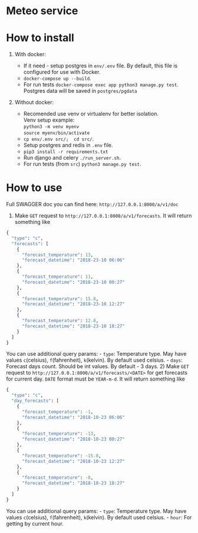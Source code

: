 Meteo service
=================
# How to install

1) With docker:
    - If it need - setup postgres in `env/.env` file. By default, this file is configured for use with Docker.
    - `docker-compose up --build`.
    - For run tests `docker-compose exec app python3 manage.py test`. \
    Postgres data will be saved in `postgres/pgdata`
    
2) Without docker:
    - Recomended use venv or virtualenv for better isolation.\
      Venv setup example: \
      `python3 -m venv myenv`\
      `source myenv/bin/activate`
    - `cp env/.env src/;  cd src/`.
    - Setup postgres and redis in `.env` file.
    - `pip3 install -r requirements.txt`
    - Run django and celery `./run_server.sh`.
    - For run tests (from `src`) `python3 manage.py test`.
    
# How to use
Full SWAGGER doc you can find here: `http://127.0.0.1:8000/a/v1/doc` 

1) Make `GET` request to `http://127.0.0.1:8000/a/v1/forecasts`. It will return something like 
```python
{
  "type": "c",
  "forecasts": [
    {
      "forecast_temperature": 13,
      "forecast_datetime": "2018-23-10 06:06"
    },
    {
      "forecast_temperature": 11,
      "forecast_datetime": "2018-23-10 00:27"
    },
    {
      "forecast_temperature": 15.8,
      "forecast_datetime": "2018-23-10 12:27"
    },
    {
      "forecast_temperature": 12.8,
      "forecast_datetime": "2018-23-10 18:27"
    }
  ]
}
```
You can use additional query params:
    - `type`: Temperature type. May have values `c`(celsius), `f`(fahrenheit), `k`(kelvin). By default used celsius.
    - `days`: Forecast days count. Should be int values. By default - 3 days. 
2) Make `GET` request to `http://127.0.0.1:8000/a/v1/forecasts/<DATE>` for get forecasts for current day. `DATE` format must be `YEAR-m-d`. It will return something like
```python
{
  "type": "c",
  "day_forecasts": [
    {
      "forecast_temperature": -1,
      "forecast_datetime": "2018-10-23 06:06"
    },
    {
      "forecast_temperature": -13,
      "forecast_datetime": "2018-10-23 00:27"
    },
    {
      "forecast_temperature": -15.8,
      "forecast_datetime": "2018-10-23 12:27"
    },
    {
      "forecast_temperature": -8,
      "forecast_datetime": "2018-10-23 18:27"
    }
  ]
}    
``` 
You can use additional query params:
    - `type`: Temperature type. May have values `c`(celsius), `f`(fahrenheit), `k`(kelvin). By default used celsius.
    - `hour`: For getting by current hour.
